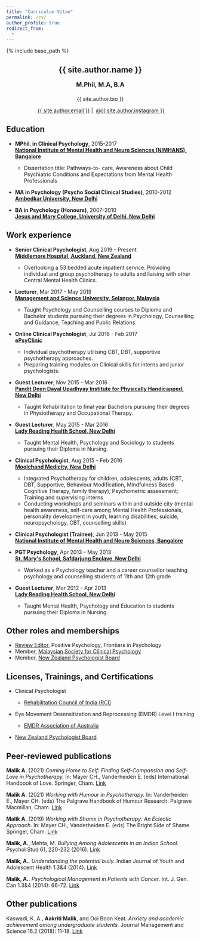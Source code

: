 ```yaml
---
title: "Curriculum Vitae"
permalink: /cv/
author_profile: true
redirect_from:
  - 
---
```



{% include base_path %}

<!-- Click [here](/cv-print/) for a printable version or [download a PDF](/files/cv-print.pdf).<br /><br /><br /> -->

<h2 align="center">{{ site.author.name }}</h2>
<h3 align="center" style="margin: 0px auto 20px;">M.Phil, M.A, B.A</h3>
<p align="center" style="margin: auto; width: 80%">{{ site.author.bio }}</p>

<p align="center"><i class="fas fa-envelope" aria-hidden="true"></i>&nbsp;<a href="mailto:{{ site.author.email }}">{{ site.author.email }}</a> &#124; <i class="fab fa-instagram" aria-hidden="true"></i>&nbsp;<a href="https://instagram.com/{{ site.author.instagram }}">@{{ site.author.instagram }}</a></p>


## Education
- **MPhil. in Clinical Psychology**, 2015-2017<br>
**[National Institute of Mental Health and Neuro Sciences (NIMHANS), Bangalore](https://nimhans.ac.in/ "https://nimhans.ac.in/")**
  - Dissertation title: Pathways-to- care, Awareness about Child Psychiatric Conditions and Expectations from Mental Health Professionals

- **MA in Psychology (Psycho Social Clinical Studies)**, 2010-2012<br>
**[Ambedkar University, New Delhi](https://aud.ac.in "https://aud.ac.in")**

- **BA in Psychology (Honours)**, 2007-2010<br>
**[Jesus and Mary College, University of Delhi, New Delhi](https://www.jmc.ac.in "https://www.jmc.ac.in")**

## Work experience
- **Senior Clinical Psychologist**, Aug 2019 - Present<br>
**[Middlemore Hospital, Auckland, New Zealand](https://www.countiesmanukau.health.nz/ "https://www.countiesmanukau.health.nz/")**
   - Overlooking a 53 bedded acute inpatient service. Providing individual and group psychotherapy to adults and liaising with other Central Mental Health Clinics.

- **Lecturer**, Mar 2017 - May 2019<br>
**[Management and Science University, Selangor, Malaysia](https://www.msu.edu.my/ "https://www.msu.edu.my/")**
  - Taught Psychology and Counselling courses to Diploma and Bachelor students pursuing their degrees in Psychology, Counselling and Guidance, Teaching and Public Relations.

- **Online Clinical Psychologist**, Jul 2016 - Feb 2017<br>
 **[ePsyClinic](https://epsyclinic.com/ "https://epsyclinic.com/")**
  - Individual psychotherapy utilising CBT, DBT, supportive psychotherapy approaches.
  - Preparing training modules on Clinical skills for interns and junior psychologists.

- **Guest Lecturer**, Nov 2015 - Mar 2016<br>
**[Pandit Deen Dayal Upadhyay Institute for Physically Handicapped, New Delhi](https://www.iphnewdelhi.in/ "https://www.iphnewdelhi.in/")**
  - Taught Rehabilitation to final year Bachelors pursuing their degrees in Physiotherapy and Occupational Therapy. 

- **Guest Lecturer**, May 2015 - Mar 2016<br>
**[Lady Reading Health School, New Delhi](https://ladyreadinghealthschool.com/ "https://ladyreadinghealthschool.com/")**
  - Taught Mental Health, Psychology and Sociology to students pursuing their Diploma in Nursing.

- **Clinical Psychologist**, Aug 2015 - Feb 2016<br>
**[Moolchand Medicity, New Delhi](https://www.moolchandhealthcare.com/ "https://www.moolchandhealthcare.com/")**
  - Integrated Psychotherapy for children, adolescents, adults (CBT, DBT, Supportive, Behaviour Modification, Mindfulness Based Cognitive Therapy, family therapy); Psychometric assessment; Training and supervising interns
  - Conducting workshops and seminars within and outside city (mental health awareness, self-care among Mental Health Professionals, personality   development in youth, learning disabilities, suicide, neuropsychology, CBT, counselling skills)
 
- **Clinical Psychologist (Trainee)**, Jun 2013 - May 2015<br>
**[National Institute of Mental Health and Neuro Sciences, Bangalore](https://nimhans.ac.in/ "https://nimhans.ac.in/")**
 
- **PGT Psychology**, Apr 2013 - May 2013 <br>
**[St. Mary's School, Safdarjung Enclave, New Delhi](https://www.stmarysdelhi.org/ "https://www.stmarysdelhi.org/")**  
  - Worked as a Psychology teacher and a career counsellor teaching psychology and counselling students of 11th and 12th grade

- **Guest Lecturer**, Mar 2012 - Apr 2013<br>
**[Lady Reading Health School, New Delhi](https://ladyreadinghealthschool.com/ "https://ladyreadinghealthschool.com/")** 
  - Taught Mental Health, Psychology and Education to students pursuing their Diploma in Nursing. 

## Other roles and memberships
* [Review Editor](https://loop.frontiersin.org/people/1223702/overview), Positive Psychology, Frontiers in Psychology
* Member, [Malaysian Society for Clinical Psychology](https://www.mscp.my/ "https://www.mscp.my/")
* Member, [New Zealand Psychologist Board](https://psychologistsboard.org.nz/ "https://psychologistsboard.org.nz/")

## Licenses, Trainings, and Certifications
* Clinical Psychologist 
  - [Rehabilitation Council of India (RCI)](http://rehabcouncil.nic.in/ "http://rehabcouncil.nic.in/")

* Eye Movement Desensitization and Reprocessing (EMDR) Level I training
  - [EMDR Association of Australia](https://emdraa.org/ "https://emdraa.org/") 
* [New Zealand Psychologist Board](https://psychologistsboard.org.nz/ "https://psychologistsboard.org.nz/")

  
## Peer-reviewed publications
**Malik A.** (2021) _Coming Home to Self: Finding Self-Compassion and Self-Love in Psychotherapy._ In: Mayer CH., Vanderheiden E. (eds) International Handbook of Love. Springer, Cham. [Link](https://doi.org/10.1007/978-3-030-45996-3_27)

**Malik A.** (2021) _Working with Humour in Psychotherapy._ In: Vanderheiden E., Mayer CH. (eds) The Palgrave Handbook of Humour Research. Palgrave Macmillan, Cham. [Link](https://doi.org/10.1007/978-3-030-78280-1_25)

**Malik A.** (2019) _Working with Shame in Psychotherapy: An Eclectic Approach._ In: Mayer CH., Vanderheiden E. (eds) The Bright Side of Shame. Springer, Cham. [Link](https://doi.org/10.1007/978-3-030-13409-9_25)

**Malik, A.**, Mehta, M. _Bullying Among Adolescents in an Indian School._ Psychol Stud 61, 220-232 (2016). [Link](https://doi.org/10.1007/s12646-016-0368-4)

**Malik, A.**. _Understanding the potential bully._ Indian Journal of Youth and Adolescent Health 1.3&4 (2014). [Link](https://www.researchgate.net/publication/292975941_Understanding_the_Potential_Bully)

**Malik, A.**. _Psychological Management in Patients with Cancer._ Int. J. Gen. Can 1.3&4 (2014): 66-72. [Link](https://www.researchgate.net/publication/292975873_Psychological_Management_in_Patients_with_Cancer)


## Other publications
Kaswadi, K. A., **Aakriti Malik**, and Ooi Boon Keat. _Anxiety and academic achievement among undergraduate students._ Journal Management and Science 16.2 (2018): 11-18. [Link](https://www.researchgate.net/publication/343760560_Anxiety_and_Academic_Achievement_among_Undergraduate_Students)

  
